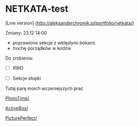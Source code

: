 # NETKATA-test


[Live version] (http://aleksanderchromik.pl/portfolio/netkata/) 


Zmiany: 23.12 14:00
- poprawione sekcje z wklęsłymi bokami.
- trochę porządków w kodzie

Do zrobienia:
- [ ] RWD
- [ ] Sekcje stopki



Tutaj parę moich wczeniejszych prac

[PhotoTime/](http://aleksanderchromik.pl/portfolio/PhotoTime/)

[ActiveBox/](http://aleksanderchromik.pl/portfolio/ActiveBox/) 

[PicturePerfect/](http://aleksanderchromik.pl/portfolio/PicturePerfect/)

